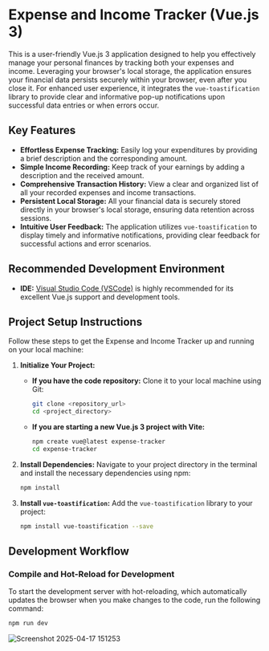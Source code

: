 # Expense and Income Tracker (Vue.js 3)

This is a user-friendly Vue.js 3 application designed to help you effectively manage your personal finances by tracking both your expenses and income. Leveraging your browser's local storage, the application ensures your financial data persists securely within your browser, even after you close it. For enhanced user experience, it integrates the `vue-toastification` library to provide clear and informative pop-up notifications upon successful data entries or when errors occur.

## Key Features

* **Effortless Expense Tracking:** Easily log your expenditures by providing a brief description and the corresponding amount.
* **Simple Income Recording:** Keep track of your earnings by adding a description and the received amount.
* **Comprehensive Transaction History:** View a clear and organized list of all your recorded expenses and income transactions.
* **Persistent Local Storage:** All your financial data is securely stored directly in your browser's local storage, ensuring data retention across sessions.
* **Intuitive User Feedback:** The application utilizes `vue-toastification` to display timely and informative notifications, providing clear feedback for successful actions and error scenarios.

## Recommended Development Environment

* **IDE:** [Visual Studio Code (VSCode)](https://code.visualstudio.com/) is highly recommended for its excellent Vue.js support and development tools.

## Project Setup Instructions

Follow these steps to get the Expense and Income Tracker up and running on your local machine:

1.  **Initialize Your Project:**

    * **If you have the code repository:** Clone it to your local machine using Git:
        ```sh
        git clone <repository_url>
        cd <project_directory>
        ```
    * **If you are starting a new Vue.js 3 project with Vite:**
        ```sh
        npm create vue@latest expense-tracker
        cd expense-tracker
        ```

2.  **Install Dependencies:** Navigate to your project directory in the terminal and install the necessary dependencies using npm:
    ```sh
    npm install
    ```

3.  **Install `vue-toastification`:** Add the `vue-toastification` library to your project:
    ```sh
    npm install vue-toastification --save
    ```

## Development Workflow

### Compile and Hot-Reload for Development

To start the development server with hot-reloading, which automatically updates the browser when you make changes to the code, run the following command:

```sh
npm run dev
```


![Screenshot 2025-04-17 151253](https://github.com/user-attachments/assets/0eb85a58-e7ca-4737-b1fd-34a1ef32249c)
